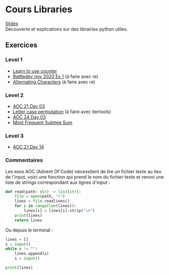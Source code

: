 # Cours Libraries

[Slides](Cours08-PythonLibraries.pdf)</br>
Découverte et explications sur des librairies python utiles.

## Exercices

### Level 1
- [Learn to use counter](https://www.hackerrank.com/challenges/collections-counter/problem)
- [Battledev nov 2020 Ex 1](https://www.isograd-testingservices.com/FR/solutions-challenges-de-code?cts_id=70) (à faire avec re)
- [Alternating Characters](https://www.hackerrank.com/challenges/alternating-characters/problem) (à faire avec re)

### Level 2
- [AOC 21 Day 03](https://adventofcode.com/2021/day/3)
- [Letter case permutation](https://leetcode.com/problems/letter-case-permutation/) (à faire avec itertools)
- [AOC 24 Day 03](https://adventofcode.com/2024/day/3)
- [Most Frequent Subtree Sum](https://leetcode.com/problems/most-frequent-subtree-sum/)

### Level 3
- [AOC 21 Day 14](https://adventofcode.com/2021/day/14)

### Commentaires

Les exos AOC (Advent Of Code) nécessitent de lire un fichier texte au lieu de l'input, voici une fonction qui prend le nom du fichier texte et renvoi une liste de strings correspondant aux lignes d'input :
```python
def read(path: str) -> list[str]:
    file = open(path, "r")
    lines = file.readlines()
    for i in range(len(lines)):
        lines[i] = lines[i].strip("\n")
    print(lines)
    return lines
```

Ou depuis le terminal :
```python
lines = []
s = input()
while s != "":
    lines.append(s)
    s = input()

print(lines)
```
